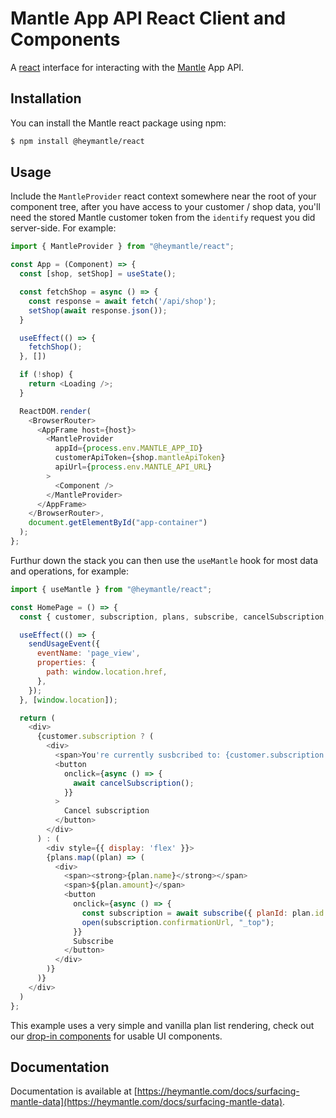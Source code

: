 
# Mantle App API React Client and Components

A [react](https://react.dev/) interface for interacting with the [Mantle](https://heymantle.com) App API.

## Installation

You can install the Mantle react package using npm:


```bash
$ npm install @heymantle/react
```

## Usage

Include the `MantleProvider` react context somewhere near the root of your component tree, after you have access to your customer / shop data, you'll need the stored Mantle customer token from the `identify` request you did server-side. For example:

```js
import { MantleProvider } from "@heymantle/react";

const App = (Component) => {
  const [shop, setShop] = useState();

  const fetchShop = async () => {
    const response = await fetch('/api/shop');
    setShop(await response.json());
  }

  useEffect(() => {
    fetchShop();
  }, [])

  if (!shop) {
    return <Loading />;
  }

  ReactDOM.render(
    <BrowserRouter>
      <AppFrame host={host}>
        <MantleProvider
          appId={process.env.MANTLE_APP_ID}
          customerApiToken={shop.mantleApiToken}
          apiUrl={process.env.MANTLE_API_URL}
        >
          <Component />
        </MantleProvider>
      </AppFrame>
    </BrowserRouter>,
    document.getElementById("app-container")
  );
};
```

Furthur down the stack you can then use the `useMantle` hook for most data and operations, for example:

```js
import { useMantle } from "@heymantle/react";

const HomePage = () => {
  const { customer, subscription, plans, subscribe, cancelSubscription, sendUsageEvent } = useMantle();

  useEffect(() => {
    sendUsageEvent({
      eventName: 'page_view',
      properties: {
        path: window.location.href,
      },
    });
  }, [window.location]);

  return (
    <div>
      {customer.subscription ? (
        <div>
          <span>You're currently susbcribed to: {customer.subscription.plan.name}</span>
          <button
            onclick={async () => {
              await cancelSubscription();
            }}
          >
            Cancel subscription
          </button>
        </div>
      ) : (
        <div style={{ display: 'flex' }}>
        {plans.map((plan) => (
          <div>
            <span><strong>{plan.name}</strong></span>
            <span>${plan.amount}</span>
            <button
              onclick={async () => {
                const subscription = await subscribe({ planId: plan.id });
                open(subscription.confirmationUrl, "_top");
              }}
              Subscribe
            </button>
          </div>
        )}
      )}
    </div>
  )
};
```

This example uses a very simple and vanilla plan list rendering, check out our [drop-in components](https://heymantle.com/components) for usable UI components.

## Documentation

Documentation is available at [https://heymantle.com/docs/surfacing-mantle-data](https://heymantle.com/docs/surfacing-mantle-data).
